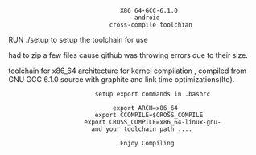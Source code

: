                                    X86_64-GCC-6.1.0 
                                       android
                                cross-compile toolchian

RUN ./setup to setup the toolchain for use

had to zip a few files cause github was throwing errors due to their size.

toolchain for x86_64 architecture for kernel compilation , compiled from GNU GCC 6.1.0 source with graphite and link time optimizations(lto).


                            setup export commands in .bashrc

                                 export ARCH=x86_64
                            export CCOMPILE=$CROSS_COMPILE
                         export CROSS_COMPILE=x86_64-linux-gnu-
                           and your toolchain path ....
                          
                                   Enjoy Compiling
